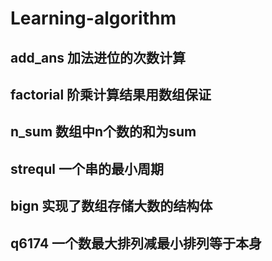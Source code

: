 # Learning-algorithm
## add_ans 加法进位的次数计算
## factorial 阶乘计算结果用数组保证
## n_sum 数组中n个数的和为sum
## strequl 一个串的最小周期

## bign 实现了数组存储大数的结构体

## q6174 一个数最大排列减最小排列等于本身


